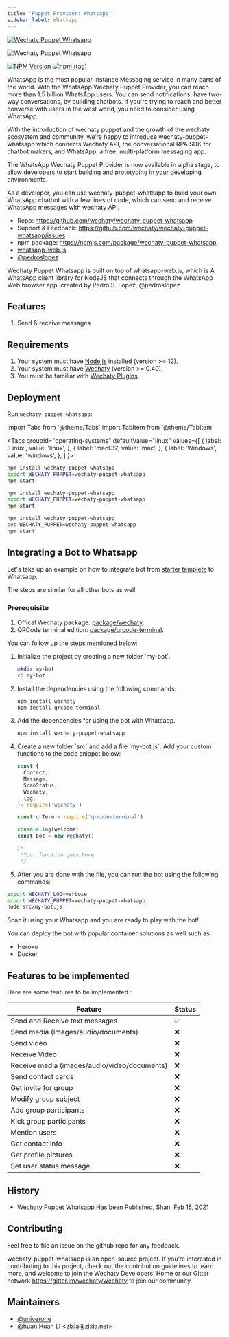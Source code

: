 ```yaml
---
title: 'Puppet Provider: Whatsapp'
sidebar_label: Whatsapp
---
```


[![Wechaty Puppet Whatsapp](https://img.shields.io/badge/Puppet-Whatsapp-blueviolet)](whatsapp)

![Wechaty Puppet Whatsapp](https://raw.githubusercontent.com/wechaty/wechaty-puppet-whatsapp/HEAD/docs/images/wechaty-puppet-whatsapp.png)

[![NPM Version](https://badge.fury.io/js/wechaty-puppet-whatsapp.svg)](https://badge.fury.io/js/wechaty-puppet-whatsapp)
[![npm (tag)](https://img.shields.io/npm/v/wechaty-puppet-whatsapp/next.svg)](https://www.npmjs.com/package/wechaty-puppet-whatsapp?activeTab=versions)

WhatsApp is the most popular Instance Messaging service in many parts of the world. With the WhatsApp Wechaty Puppet Provider, you can reach more than 1.5 billion WhatsApp users. You can send notifications, have two-way conversations, by building chatbots. If you're trying to reach and better converse with users in the west world, you need to consider using WhatsApp.

With the introduction of wechaty puppet and the growth of the wechaty ecosystem and community, we’re happy to introduce wechaty-puppet-whatsapp which connects Wechaty API, the conversational RPA SDK for chatbot makers, and WhatsApp, a free, multi-platform messaging app.

The WhatsApp Wechaty Puppet Provider is now available in alpha stage, to allow developers to start building and prototyping in your developing environments.

As a developer, you can use wechaty-puppet-whatsapp to build your own WhatsApp chatbot with a few lines of code, which can send and receive WhatsApp messages with wechaty API.

- Repo: <https://github.com/wechaty/wechaty-puppet-whatsapp>
- Support & Feedback: <https://github.com/wechaty/wechaty-puppet-whatsapp/issues>
- npm package: <https://npmjs.com/package/wechaty-puppet-whatsapp>
- [whatsapp-web.js](https://github.com/pedroslopez/whatsapp-web.js)
- [@pedroslopez](https://github.com/pedroslopez)

Wechaty Puppet Whatsapp is built on top of whatsapp-web.js, which is A WhatsApp client library for NodeJS that connects through the WhatsApp Web browser app, created by Pedro S. Lopez, @pedroslopez

## Features

1. Send & receive messages

## Requirements

1. Your system must have [Node.js](https://nodejs.org/en/download/package-manager/) installed (version >= 12).
2. Your system must have [Wechaty](https://github.com/wechaty/wechaty) (version >= 0.40).
3. You must be familiar with [Wechaty Plugins](https://www.npmjs.com/package/wechaty-plugin-contrib).

## Deployment

Run `wechaty-puppet-whatsapp`:

<!-- MDX import -->
import Tabs from '@theme/Tabs'
import TabItem from '@theme/TabItem'

<Tabs
  groupId="operating-systems"
  defaultValue="linux"
  values={[
    { label: 'Linux',   value: 'linux', },
    { label: 'macOS',   value: 'mac', },
    { label: 'Windows', value: 'windows', },
  ]
}>

<TabItem value="linux">

```sh
npm install wechaty-puppet-whatsapp
export WECHATY_PUPPET=wechaty-puppet-whatsapp
npm start
```

</TabItem>
<TabItem value="mac">

```sh
npm install wechaty-puppet-whatsapp
export WECHATY_PUPPET=wechaty-puppet-whatsapp
npm start
```

</TabItem>
<TabItem value="windows">

```sh
npm install wechaty-puppet-whatsapp
set WECHATY_PUPPET=wechaty-puppet-whatsapp
npm start
```

</TabItem>
</Tabs>

## Integrating a Bot to Whatsapp

Let's take up an example on how to integrate bot from [starter templete](https://github.com/wechaty/wechaty-getting-started) to Whatsapp.

The steps are similar for all other bots as well.

### Prerequisite

1. Offical Wechaty package: [package/wechaty](https://www.npmjs.com/package/wechaty).
2. QRCode terminal edition: [package/qrcode-terminal](https://www.npmjs.com/package/qrcode-terminal).

You can follow up the steps mentioned below:

<ol><li> Initialize the project by creating a new folder `my-bot`.</li>

```bash
mkdir my-bot
cd my-bot
```

<li> Install the dependencies using the following commands:</li>

```bash
npm install wechaty
npm install qrcode-terminal
```

<li> Add the dependencies for using the bot with Whatsapp.</li>

```bash
npm install wechaty-puppet-whatsapp
```

<li> Create a new folder `src` and add a file `my-bot.js`. Add your custom functions to the code snippet below:</li>

```ts
const {
  Contact,
  Message,
  ScanStatus,
  Wechaty,
  log,
}= require('wechaty')

const qrTerm = require('qrcode-terminal')

console.log(welcome)
const bot = new Wechaty()

/*
 *Your function goes here
 */
```

<li> After you are done with the file, you can run the bot using the following commands:</li></ol>

```bash
export WECHATY_LOG=verbose
export WECHATY_PUPPET=wechaty-puppet-whatsapp
node src/my-bot.js
```

Scan it using your Whatsapp and you are ready to play with the bot!

You can deploy the bot with popular container solutions as well such as:

- Heroku
- Docker

## Features to be implemented

Here are some features to be implemented :

Feature|Status
---|---
Send and Receive text messages|✅
Send media (images/audio/documents)|❌
Send video|❌
Receive Video|❌
Receive media (images/audio/video/documents)|❌
Send contact cards|❌
Get invite for group|❌
Modify group subject|❌
Add group participants|❌
Kick group participants|❌
Mention users|❌
Get contact info|❌
Get profile pictures|❌
Set user status message|❌

## History

- [Wechaty Puppet Whatsapp Has been Published, Shan, Feb 15, 2021](https://wechaty.js.org/2021/02/15/publishment-of-wechaty-whatapp-puppet/)

## Contributing

Feel free to file an issue on the github repo for any feedback.

wechaty-puppet-whatsapp is an open-source project. If you’re interested in contributing to this project, check out the contribution guidelines to learn more, and welcome to join the Wechaty Developers’ Home or our Gitter network <https://gitter.im/wechaty/wechaty> to join our community.

## Maintainers

- [@univerone](https://wechaty.js.org/contributors/univerone)
- [@huan](https://github.com/huan) [Huan LI](http://linkedin.com/in/zixia) \<zixia@zixia.net\>
